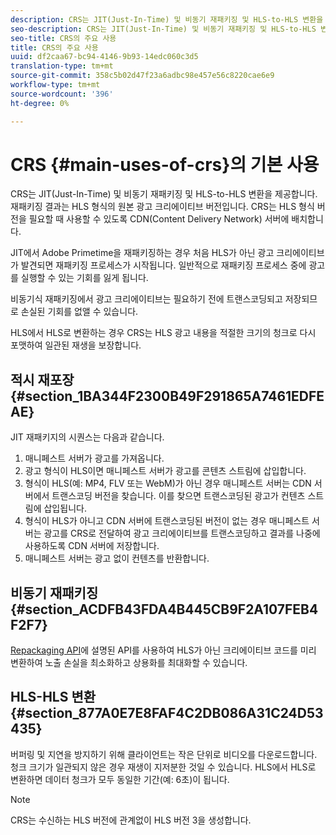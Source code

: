 ```yaml
---
description: CRS는 JIT(Just-In-Time) 및 비동기 재패키징 및 HLS-to-HLS 변환을 제공합니다. 재패키징 결과는 HLS 형식의 원본 광고 크리에이티브 버전입니다. CRS는 HLS 형식 버전을 필요할 때 사용할 수 있도록 CDN(Content Delivery Network) 서버에 배치합니다.
seo-description: CRS는 JIT(Just-In-Time) 및 비동기 재패키징 및 HLS-to-HLS 변환을 제공합니다. 재패키징 결과는 HLS 형식의 원본 광고 크리에이티브 버전입니다. CRS는 HLS 형식 버전을 필요할 때 사용할 수 있도록 CDN(Content Delivery Network) 서버에 배치합니다.
seo-title: CRS의 주요 사용
title: CRS의 주요 사용
uuid: df2caa67-bc94-4146-9b93-14edc060c3d5
translation-type: tm+mt
source-git-commit: 358c5b02d47f23a6adbc98e457e56c8220cae6e9
workflow-type: tm+mt
source-wordcount: '396'
ht-degree: 0%

---
```



# CRS {#main-uses-of-crs}의 기본 사용

CRS는 JIT(Just-In-Time) 및 비동기 재패키징 및 HLS-to-HLS 변환을 제공합니다. 재패키징 결과는 HLS 형식의 원본 광고 크리에이티브 버전입니다. CRS는 HLS 형식 버전을 필요할 때 사용할 수 있도록 CDN(Content Delivery Network) 서버에 배치합니다.

JIT에서 Adobe Primetime을 재패키징하는 경우 처음 HLS가 아닌 광고 크리에이티브가 발견되면 재패키징 프로세스가 시작됩니다. 일반적으로 재패키징 프로세스 중에 광고를 실행할 수 있는 기회를 잃게 됩니다.

비동기식 재패키징에서 광고 크리에이티브는 필요하기 전에 트랜스코딩되고 저장되므로 손실된 기회를 없앨 수 있습니다.

HLS에서 HLS로 변환하는 경우 CRS는 HLS 광고 내용을 적절한 크기의 청크로 다시 포맷하여 일관된 재생을 보장합니다.

## 적시 재포장 {#section_1BA344F2300B49F291865A7461EDFEAE}

JIT 재패키지의 시퀀스는 다음과 같습니다.

1. 매니페스트 서버가 광고를 가져옵니다.
1. 광고 형식이 HLS이면 매니페스트 서버가 광고를 콘텐츠 스트림에 삽입합니다.
1. 형식이 HLS(예: MP4, FLV 또는 WebM)가 아닌 경우 매니페스트 서버는 CDN 서버에서 트랜스코딩 버전을 찾습니다. 이를 찾으면 트랜스코딩된 광고가 컨텐츠 스트림에 삽입됩니다.
1. 형식이 HLS가 아니고 CDN 서버에 트랜스코딩된 버전이 없는 경우 매니페스트 서버는 광고를 CRS로 전달하여 광고 크리에이티브를 트랜스코딩하고 결과를 나중에 사용하도록 CDN 서버에 저장합니다.
1. 매니페스트 서버는 광고 없이 컨텐츠를 반환합니다.

## 비동기 재패키징 {#section_ACDFB43FDA4B445CB9F2A107FEB4F2F7}

[Repackaging API](../creative-repackaging-service/api-repackage.md)에 설명된 API를 사용하여 HLS가 아닌 크리에이티브 코드를 미리 변환하여 노출 손실을 최소화하고 상용화를 최대화할 수 있습니다.

## HLS-HLS 변환 {#section_877A0E7E8FAF4C2DB086A31C24D53435}

버퍼링 및 지연을 방지하기 위해 클라이언트는 작은 단위로 비디오를 다운로드합니다. 청크 크기가 일관되지 않은 경우 재생이 지저분한 것일 수 있습니다. HLS에서 HLS로 변환하면 데이터 청크가 모두 동일한 기간(예: 6초)이 됩니다.

>[!NOTE]
>
>CRS는 수신하는 HLS 버전에 관계없이 HLS 버전 3을 생성합니다.